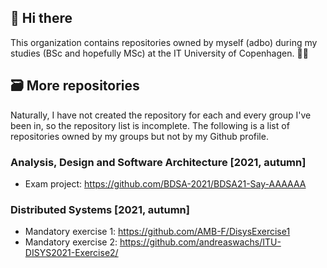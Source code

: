 ## 👋 Hi there
This organization contains repositories owned by myself (adbo) during my studies (BSc and hopefully MSc) at the IT University of Copenhagen. 👨‍🎓

## 🗃️ More repositories
Naturally, I have not created the repository for each and every group I've been in, so the repository list is incomplete. The following is a list of repositories owned by my groups but not by my Github profile.

### Analysis, Design and Software Architecture [2021, autumn]
- Exam project: https://github.com/BDSA-2021/BDSA21-Say-AAAAAA

### Distributed Systems [2021, autumn]
- Mandatory exercise 1: https://github.com/AMB-F/DisysExercise1
- Mandatory exercise 2: https://github.com/andreaswachs/ITU-DISYS2021-Exercise2/
